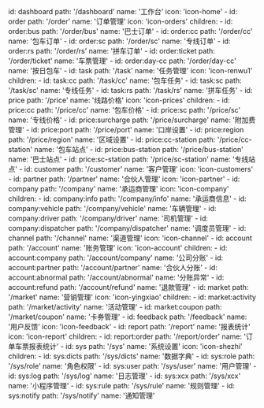id: dashboard
      path: '/dashboard'
      name: '工作台'
      icon: 'icon-home'
    - id: order
      path: '/order'
      name: '订单管理'
      icon: 'icon-orders'
      children:
      - id: order:bus
        path: '/order/bus'
        name: '巴士订单'
      - id: order:cc
        path: '/order/cc'
        name: '包车订单'
      - id: order:sc
        path: '/order/sc'
        name: '专线订单'
      - id: order:rs
        path: '/order/rs'
        name: '拼车订单'
      - id: order:ticket
        path: '/order/ticket'
        name: '车票管理'
      - id: order:day-cc
        path: '/order/day-cc'
        name: '按日包车'
    - id: task
      path: '/task'
      name: '任务管理'
      icon: 'icon-renwu1'
      children:
      - id: task:cc
        path: '/task/cc'
        name: '包车任务'
      - id: task:sc
        path: '/task/sc'
        name: '专线任务'
      - id: task:rs
        path: '/task/rs'
        name: '拼车任务'
    - id: price
      path: '/price'
      name: '线路价格'
      icon: 'icon-prices'
      children:
      - id: price:cc
        path: '/price/cc'
        name: '包车价格'
      - id: price:sc
        path: '/price/sc'
        name: '专线价格'
      - id: price:surcharge
        path: '/price/surcharge'
        name: '附加费管理'
      - id: price:port
        path: '/price/port'
        name: '口岸设置'
      - id: price:region
        path: '/price/region'
        name: '区域设置'
      - id: price:cc-station
        path: '/price/cc-station'
        name: '包车站点'
      - id: price:bus-station
        path: '/price/bus-station'
        name: '巴士站点'
      - id: price:sc-station
        path: '/price/sc-station'
        name: '专线站点'
    - id: customer
      path: '/customer'
      name: '客户管理'
      icon: 'icon-customers'
    - id: partner
      path: '/partner'
      name: '合伙人管理'
      icon: 'icon-partner'
    - id: company
      path: '/company'
      name: '承运商管理'
      icon: 'icon-company'
      children:
      - id: company:info
        path: '/company/info'
        name: '承运商信息'
      - id: company:vehicle
        path: '/company/vehicle'
        name: '车辆管理'
      - id: company:driver
        path: '/company/driver'
        name: '司机管理'
      - id: company:dispatcher
        path: '/company/dispatcher'
        name: '调度员管理'
    - id: channel
      path: '/channel'
      name: '渠道管理'
      icon: 'icon-channel'
    - id: account
      path: '/account'
      name: '账务管理'
      icon: 'icon-account'
      children:
      - id: account:company
        path: '/account/company'
        name: '公司分账'
      - id: account:partner
        path: '/account/partner'
        name: '合伙人分账'
      - id: account:abnormal
        path: '/account/abnormal'
        name: '分账异常'
      - id: account:refund
        path: '/account/refund'
        name: '退款管理'
    - id: market
      path: '/market'
      name: '营销管理'
      icon: 'icon-yingxiao'
      children:
      - id: market:activity
        path: '/market/activity'
        name: '活动管理'
      - id: market:coupon
        path: '/market/coupon'
        name: '卡券管理'
    - id: feedback
      path: '/feedback'
      name: '用户反馈'
      icon: 'icon-feedback'
    - id: report
      path: '/report'
      name: '报表统计'
      icon: 'icon-report'
      children:
      - id: report:order
        path: '/report/order'
        name: '订单车票报表统计'
    - id: sys
      path: '/sys'
      name: '系统设置'
      icon: 'icon-shezhi'
      children:
      - id: sys:dicts
        path: '/sys/dicts'
        name: '数据字典'
      - id: sys:role
        path: '/sys/role'
        name: '角色权限'
      - id: sys:user
        path: '/sys/user'
        name: '用户管理'
      - id: sys:log
        path: '/sys/log'
        name: '日志管理'
      - id: sys:xcx
        path: '/sys/xcx'
        name: '小程序管理'
      - id: sys:rule
        path: '/sys/rule'
        name: '规则管理'
      - id: sys:notify
        path: '/sys/notify'
        name: '通知管理'
